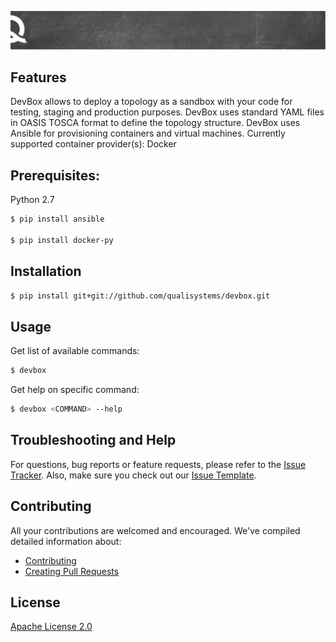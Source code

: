 ![quali](quali.png)


## Features

DevBox allows to deploy a topology as a sandbox with your code for testing, staging and production purposes.
DevBox uses standard YAML files in OASIS TOSCA format to define the topology structure.
DevBox uses Ansible for provisioning containers and virtual machines.
Currently supported container provider(s): Docker

## Prerequisites:

Python 2.7

```bash
$ pip install ansible

$ pip install docker-py

```


## Installation

```bash
$ pip install git+git://github.com/qualisystems/devbox.git

```


## Usage

Get list of available commands:

```bash
$ devbox
```

Get help on specific command:

```bash
$ devbox <COMMAND> --help
```


## Troubleshooting and Help

For questions, bug reports or feature requests, please refer to the [Issue Tracker](https://github.com/QualiSystems/devbox/issues).  Also, make sure you check out our [Issue Template](.github/issue_template.md).

## Contributing


All your contributions are welcomed and encouraged.  We've compiled detailed information about:

* [Contributing](.github/contributing.md)
* [Creating Pull Requests](.github/pull_request_template.md)


## License
[Apache License 2.0](https://github.com/QualiSystems/devbox/blob/master/LICENSE)
